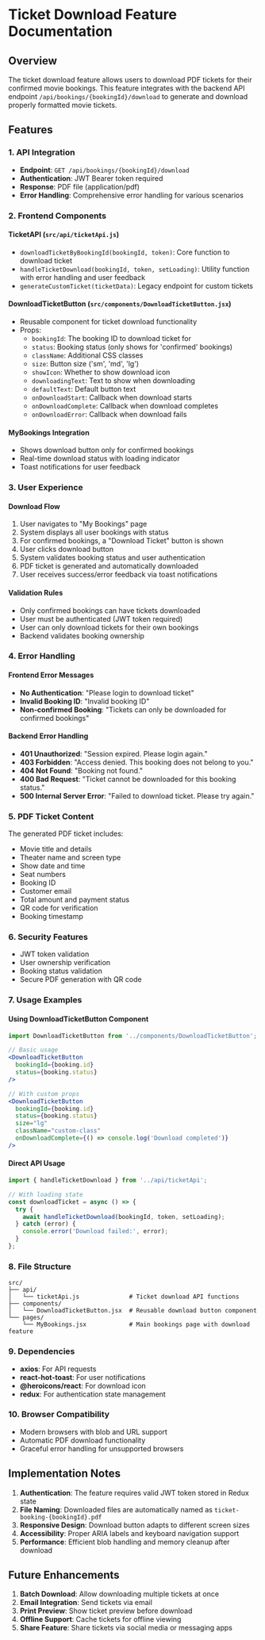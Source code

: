 # Ticket Download Feature Documentation

## Overview
The ticket download feature allows users to download PDF tickets for their confirmed movie bookings. This feature integrates with the backend API endpoint `/api/bookings/{bookingId}/download` to generate and download properly formatted movie tickets.

## Features

### 1. API Integration
- **Endpoint**: `GET /api/bookings/{bookingId}/download`
- **Authentication**: JWT Bearer token required
- **Response**: PDF file (application/pdf)
- **Error Handling**: Comprehensive error handling for various scenarios

### 2. Frontend Components

#### TicketAPI (`src/api/ticketApi.js`)
- `downloadTicketByBookingId(bookingId, token)`: Core function to download ticket
- `handleTicketDownload(bookingId, token, setLoading)`: Utility function with error handling and user feedback
- `generateCustomTicket(ticketData)`: Legacy endpoint for custom tickets

#### DownloadTicketButton (`src/components/DownloadTicketButton.jsx`)
- Reusable component for ticket download functionality
- Props:
  - `bookingId`: The booking ID to download ticket for
  - `status`: Booking status (only shows for 'confirmed' bookings)
  - `className`: Additional CSS classes
  - `size`: Button size ('sm', 'md', 'lg')
  - `showIcon`: Whether to show download icon
  - `downloadingText`: Text to show when downloading
  - `defaultText`: Default button text
  - `onDownloadStart`: Callback when download starts
  - `onDownloadComplete`: Callback when download completes
  - `onDownloadError`: Callback when download fails

#### MyBookings Integration
- Shows download button only for confirmed bookings
- Real-time download status with loading indicator
- Toast notifications for user feedback

### 3. User Experience

#### Download Flow
1. User navigates to "My Bookings" page
2. System displays all user bookings with status
3. For confirmed bookings, a "Download Ticket" button is shown
4. User clicks download button
5. System validates booking status and user authentication
6. PDF ticket is generated and automatically downloaded
7. User receives success/error feedback via toast notifications

#### Validation Rules
- Only confirmed bookings can have tickets downloaded
- User must be authenticated (JWT token required)
- User can only download tickets for their own bookings
- Backend validates booking ownership

### 4. Error Handling

#### Frontend Error Messages
- **No Authentication**: "Please login to download ticket"
- **Invalid Booking ID**: "Invalid booking ID"
- **Non-confirmed Booking**: "Tickets can only be downloaded for confirmed bookings"

#### Backend Error Handling
- **401 Unauthorized**: "Session expired. Please login again."
- **403 Forbidden**: "Access denied. This booking does not belong to you."
- **404 Not Found**: "Booking not found."
- **400 Bad Request**: "Ticket cannot be downloaded for this booking status."
- **500 Internal Server Error**: "Failed to download ticket. Please try again."

### 5. PDF Ticket Content

The generated PDF ticket includes:
- Movie title and details
- Theater name and screen type
- Show date and time
- Seat numbers
- Booking ID
- Customer email
- Total amount and payment status
- QR code for verification
- Booking timestamp

### 6. Security Features

- JWT token validation
- User ownership verification
- Booking status validation
- Secure PDF generation with QR code

### 7. Usage Examples

#### Using DownloadTicketButton Component
```jsx
import DownloadTicketButton from '../components/DownloadTicketButton';

// Basic usage
<DownloadTicketButton
  bookingId={booking.id}
  status={booking.status}
/>

// With custom props
<DownloadTicketButton
  bookingId={booking.id}
  status={booking.status}
  size="lg"
  className="custom-class"
  onDownloadComplete={() => console.log('Download completed')}
/>
```

#### Direct API Usage
```javascript
import { handleTicketDownload } from '../api/ticketApi';

// With loading state
const downloadTicket = async () => {
  try {
    await handleTicketDownload(bookingId, token, setLoading);
  } catch (error) {
    console.error('Download failed:', error);
  }
};
```

### 8. File Structure
```
src/
├── api/
│   └── ticketApi.js              # Ticket download API functions
├── components/
│   └── DownloadTicketButton.jsx  # Reusable download button component
└── pages/
    └── MyBookings.jsx            # Main bookings page with download feature
```

### 9. Dependencies
- **axios**: For API requests
- **react-hot-toast**: For user notifications
- **@heroicons/react**: For download icon
- **redux**: For authentication state management

### 10. Browser Compatibility
- Modern browsers with blob and URL support
- Automatic PDF download functionality
- Graceful error handling for unsupported browsers

## Implementation Notes

1. **Authentication**: The feature requires valid JWT token stored in Redux state
2. **File Naming**: Downloaded files are automatically named as `ticket-booking-{bookingId}.pdf`
3. **Responsive Design**: Download button adapts to different screen sizes
4. **Accessibility**: Proper ARIA labels and keyboard navigation support
5. **Performance**: Efficient blob handling and memory cleanup after download

## Future Enhancements

1. **Batch Download**: Allow downloading multiple tickets at once
2. **Email Integration**: Send tickets via email
3. **Print Preview**: Show ticket preview before download
4. **Offline Support**: Cache tickets for offline viewing
5. **Share Feature**: Share tickets via social media or messaging apps